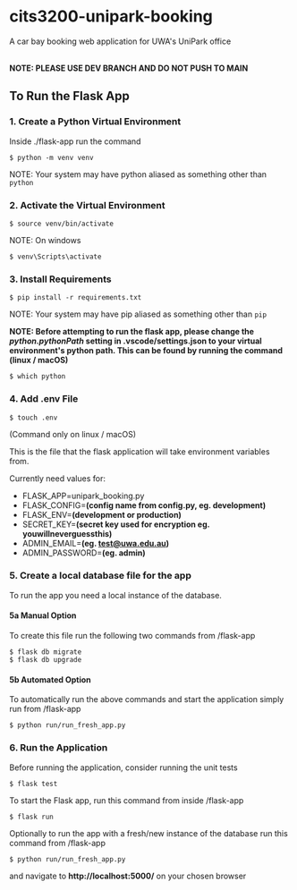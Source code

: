 # cits3200-unipark-booking
A car bay booking web application for UWA's UniPark office
<br><br>

**NOTE: PLEASE USE DEV BRANCH AND DO NOT PUSH TO MAIN**

## To Run the Flask App

### 1. Create a Python Virtual Environment
Inside ./flask-app run the command

`$ python -m venv venv`

NOTE: Your system may have python aliased as something other than `python`

### 2. Activate the Virtual Environment
`$ source venv/bin/activate`

NOTE: On windows

`$ venv\Scripts\activate`

### 3. Install Requirements
`$ pip install -r requirements.txt`

NOTE: Your system may have pip aliased as something other than `pip`

**NOTE: Before attempting to run the flask app, please change the 
*python.pythonPath* setting in .vscode/settings.json to your virtual environment's python path. This can be found by running the command (linux / macOS)**  

`$ which python`

### 4. Add .env File
`$ touch .env`

(Command only on linux / macOS)

This is the file that the flask application will take environment variables from.

Currently need values for:
- FLASK_APP=unipark_booking.py
- FLASK_CONFIG=**(config name from config.py, eg. development)**
- FLASK_ENV=**(development or production)**
- SECRET_KEY=**(secret key used for encryption eg. youwillneverguessthis)**
- ADMIN_EMAIL=**(eg. test@uwa.edu.au)**
- ADMIN_PASSWORD=**(eg. admin)**

### 5. Create a local database file for the app 
To run the app you need a local instance of the database. 

#### 5a Manual Option
To create this file run the following two commands from /flask-app

`$ flask db migrate`  
`$ flask db upgrade`

#### 5b Automated Option
To automatically run the above commands and start the application simply run from /flask-app

`$ python run/run_fresh_app.py`

### 6. Run the Application
Before running the application, consider running the unit tests

`$ flask test`

To start the Flask app, run this command from inside /flask-app

`$ flask run`

Optionally to run the app with a fresh/new instance of the database run this command from /flask-app

`$ python run/run_fresh_app.py`

and navigate to **http://localhost:5000/** on your chosen browser
